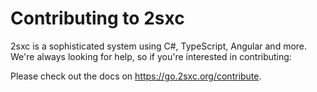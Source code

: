 # Contributing to 2sxc

2sxc is a sophisticated system using C#, TypeScript, Angular and more.
We're always looking for help, so if you're interested in contributing:

Please check out the docs on <https://go.2sxc.org/contribute>.
